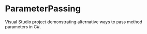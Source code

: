 # ParameterPassing
Visual Studio project demonstrating alternative ways to pass method parameters in C#.
